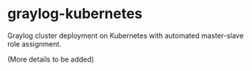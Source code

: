 # graylog-kubernetes
Graylog cluster deployment on Kubernetes with automated master-slave role assignment. 

(More details to be added)
